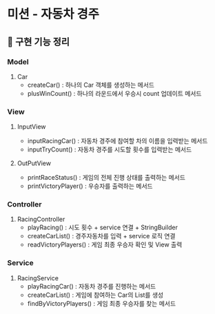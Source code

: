 # 미션 - 자동차 경주

## 📝 구현 기능 정리

### Model
1. Car
   - createCar() : 하나의 Car 객체를 생성하는 메서드
   - plusWinCount() : 하나의 라운드에서 우승시 count 업데이트 메서드

### View
1. InputView
    - inputRacingCar() : 자동차 경주에 참여할 차의 이름을 입력받는 메서드
    - inputTryCount() : 자동차 경주를 시도할 횟수를 입력받는 메서드 

2. OutPutView
   - printRaceStatus() : 게임의 전체 진행 상태를 출력하는 메서드
   - printVictoryPlayer() : 우승자를 출력하는 메서드

### Controller
1. RacingController
   - playRacing() : 시도 횟수 + service 연결 + StringBuilder
   - createCarList() : 경주자동차를 입력 + service 로직 연결
   - readVictoryPlayers() : 게임 최종 우승자 확인 및 View 출력
   
### Service
1. RacingService
   - playRacingCar() : 자동차 경주를 진행하는 메서드
   - createCarList() : 게임에 참여하는 Car의 List를 생성
   - findByVictoryPlayers() : 게임 최종 우승자를 찾는 메서드